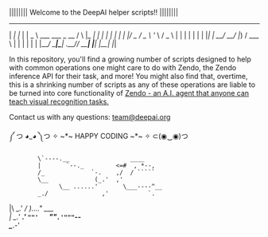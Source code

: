 ||||||||    Welcome to the DeepAI helper scripts!!   ||||||||

  __      __    ____                    _    ___
 | _|    |_ |  |  _ \  ___  ___ _ __   / \  |_ _|
 | |      | |  | | | |/ _ \/ _ \ '_ \ / _ \  | |
 | |      | |  | |_| |  __/  __/ |_) / ___ \ | |
 | |      | |  |____/ \___|\___| .__/_/   \_\___|
 |__|    |__|                  |_|


In this repository, you'll find a growing number of scripts designed to help with common operations one might care to do with Zendo, the Zendo inference API for their task, and more!
You might also find that, overtime, this is a shrinking number of scripts as any of these operations are liable to be turned into core functionality of [Zendo - an A.I. agent that anyone can teach visual recognition tasks.](https://deepai.org/zendo) 



Contact us with any questions: team@deepai.org




༼ つ ◕_◕ ༽つ   ✧ ~*~ HAPPY CODING ~*~ ✧  ⊂(◉‿◉)つ



            \`----.__                 ____
            |       `--._         <=#  , *--,
            /_             `-.    ,/  / `````
            \__             (_.'  ,'
                  \__ ......'       \___----^__
            _./               ,'           `.
|\     _.'   ___/ )\...._"   ___           \
| \__.'  __.'            `""'   `""`.'"""`--\
 \____.-'



